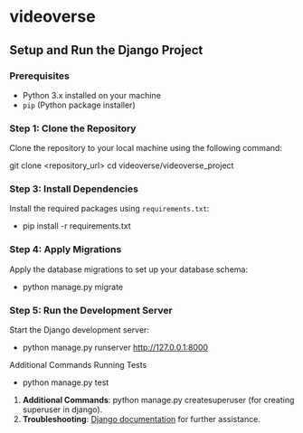 # videoverse

## Setup and Run the Django Project

### Prerequisites

- Python 3.x installed on your machine
- `pip` (Python package installer)

### Step 1: Clone the Repository

Clone the repository to your local machine using the following command:


git clone <repository_url>
cd videoverse/videoverse_project

### Step 3: Install Dependencies

Install the required packages using `requirements.txt`:

-   pip install -r requirements.txt

### Step 4: Apply Migrations
Apply the database migrations to set up your database schema:
- python manage.py migrate

### Step 5: Run the Development Server
Start the Django development server:

- python manage.py runserver
http://127.0.0.1:8000

Additional Commands
Running Tests

- python manage.py test


1. **Additional Commands**: python manage.py createsuperuser (for creating superuser in django).
2. **Troubleshooting**: [Django documentation](https://docs.djangoproject.com/en/stable/) for further assistance.

```sh